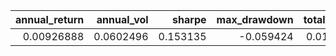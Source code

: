 |   annual_return |   annual_vol |   sharpe |   max_drawdown |   total_return |   sortino |   calmar |   information_ratio |
|----------------:|-------------:|---------:|---------------:|---------------:|----------:|---------:|--------------------:|
|      0.00926888 |    0.0602496 | 0.153135 |      -0.059424 |      0.0177813 |  0.128063 | 0.155979 |                 nan |